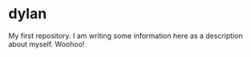# dylan
My first repository.
I am writing some information here as a description about myself. Woohoo!
